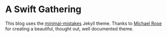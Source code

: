 # A Swift Gathering
This blog uses the [minimal-mistakes](https://mmistakes.github.io/minimal-mistakes/) Jekyll theme. Thanks to [Michael Rose](https://mademistakes.com/) for creating a beautiful, thought out, well documented theme.
